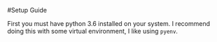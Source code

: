 #Setup Guide

First you must have python 3.6 installed on your system. I recommend doing this with some virtual environment, I like using `pyenv`.

